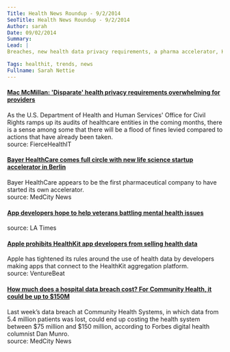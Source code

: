 ```yaml
---
Title: Health News Roundup - 9/2/2014
SeoTitle: Health News Roundup - 9/2/2014
Author: sarah
Date: 09/02/2014
Summary: 
Lead: |
Breaches, new health data privacy requirements, a pharma accelerator, HealthKit, and new apps for veterans...

Tags: healthit, trends, news
Fullname: Sarah Nettie
---
```

#### [Mac McMillan: 'Disparate' health privacy requirements overwhelming for providers](http://www.fiercehealthit.com/story/privacy-mac-mcmillan-hipaa-ocr-hhs-healthcare-himss/2014-08-22?page=full&utm_content=bufferc254f&utm_medium=social&utm_source=twitter.com&utm_campaign=buffer)
As the U.S. Department of Health and Human Services' Office for Civil Rights ramps up its audits of healthcare entities in the coming months, there is a sense among some that there will be a flood of fines levied compared to actions that have already been taken.<br>source: FierceHealthIT

#### [Bayer HealthCare comes full circle with new life science startup accelerator in Berlin](http://medcitynews.com/2014/08/bayer-healthcare-comes-full-circle-new-life-science-startup-accelerator-berlin/?utm_content=buffer7dba0&utm_medium=social&utm_source=twitter.com&utm_campaign=buffer)
Bayer HealthCare appears to be the first pharmaceutical company to have started its own accelerator. <br>source: MedCity News

#### [App developers hope to help veterans battling mental health issues](http://www.latimes.com/health/la-na-military-suicides-20140817-story.html?utm_content=bufferde5ad&utm_medium=social&utm_source=twitter.com&utm_campaign=buffer)
source: LA Times

#### [Apple prohibits HealthKit app developers from selling health data](http://venturebeat.com/2014/08/28/apple-prohibits-healthkit-app-developers-from-selling-health-data/?utm_content=bufferacb43&utm_medium=social&utm_source=twitter.com&utm_campaign=buffer)
Apple has tightened its rules around the use of health data by developers making apps that connect to the HealthKit aggregation platform.<br>source: VentureBeat

#### [How much does a hospital data breach cost? For Community Health, it could be up to $150M](http://medcitynews.com/2014/08/much-hospital-data-breach-cost-community-health-150m/?utm_content=buffer1ac77&utm_medium=social&utm_source=twitter.com&utm_campaign=buffer)
Last week’s data breach at Community Health Systems, in which data from 5.4 million patients was lost, could end up costing the health system between $75 million and $150 million, according to Forbes digital health columnist Dan Munro.<br>source: MedCity News
